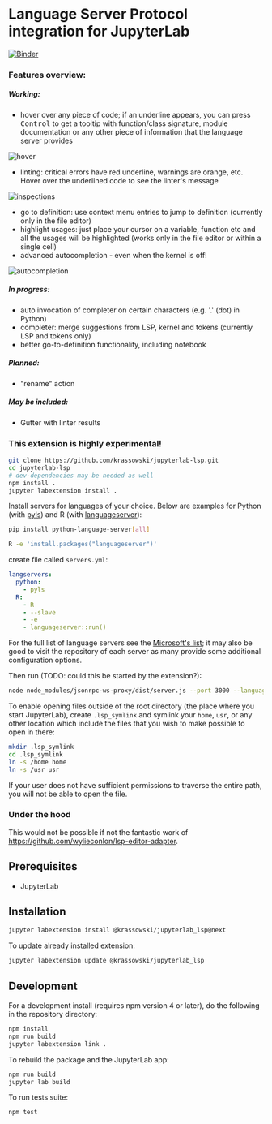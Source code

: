 # Language Server Protocol integration for JupyterLab

<!--[![Build Status](https://travis-ci.org/krassowski/jupyterlab-lsp.svg?branch=master)](https://travis-ci.org/krassowski/jupyterlab-lsp) [![codebeat badge](TODO)](https://codebeat.co/projects/github-com-krassowski-jupyterlab-lsp-master) -->
[![Binder](https://beta.mybinder.org/badge.svg)](https://mybinder.org/v2/gh/krassowski/jupyterlab-lsp/master?urlpath=lab/tree/examples/demo.ipynb)

### Features overview:

##### Working:
- hover over any piece of code; if an underline appears, you can press <kbd>Control</kbd> to get a tooltip with function/class signature, module documentation or any other piece of information that the language server provides

![hover](https://raw.githubusercontent.com/krassowski/jupyterlab-lsp/master/examples/screenshots/hover.png)

- linting: critical errors have red underline, warnings are orange, etc. Hover over the underlined code to see the linter's message

![inspections](https://raw.githubusercontent.com/krassowski/jupyterlab-lsp/master/examples/screenshots/inspections.png)

- go to definition: use context menu entries to jump to definition (currently only in the file editor) 
- highlight usages: just place your cursor on a variable, function etc and all the usages will be highlighted (works only in the file editor or within a single cell)
- advanced autocompletion - even when the kernel is off!

![autocompletion](https://raw.githubusercontent.com/krassowski/jupyterlab-lsp/master/examples/screenshots/autocompletion.png)

##### In progress:
- auto invocation of completer on certain characters (e.g. '.' (dot) in Python)
- completer: merge suggestions from LSP, kernel and tokens (currently LSP and tokens only)
- better go-to-definition functionality, including notebook


##### Planned:
- "rename" action

##### May be included:
- Gutter with linter results


### This extension is highly experimental!

```bash
git clone https://github.com/krassowski/jupyterlab-lsp.git
cd jupyterlab-lsp
# dev-dependencies may be needed as well
npm install .
jupyter labextension install .
```

Install servers for languages of your choice. Below are examples for Python (with [pyls](https://github.com/palantir/python-language-server)) and R (with [languageserver](https://github.com/REditorSupport/languageserver)):

```bash
pip install python-language-server[all]
```

```bash
R -e 'install.packages("languageserver")'
```

create file called `servers.yml`:

```yaml
langservers:
  python:
    - pyls
  R:
    - R
    - --slave
    - -e
    - languageserver::run()
```

For the full list of language servers see the [Microsoft's list](https://microsoft.github.io/language-server-protocol/implementors/servers/); it may also be good to visit the repository of each server as many provide some additional configuration options.

Then run (TODO: could this be started by the extension?):
```bash
node node_modules/jsonrpc-ws-proxy/dist/server.js --port 3000 --languageServers servers.yml
```

To enable opening files outside of the root directory (the place where you start JupyterLab),
create `.lsp_symlink` and symlink your `home`, `usr`, or any other location which include the files that you wish to make possible to open in there:
```bash
mkdir .lsp_symlink
cd .lsp_symlink
ln -s /home home
ln -s /usr usr
```

If your user does not have sufficient permissions to traverse the entire path, you will not be able to open the file.

### Under the hood

This would not be possible if not the fantastic work of https://github.com/wylieconlon/lsp-editor-adapter.


## Prerequisites

* JupyterLab

## Installation

```bash
jupyter labextension install @krassowski/jupyterlab_lsp@next
```

To update already installed extension:

```bash
jupyter labextension update @krassowski/jupyterlab_lsp
```

## Development

For a development install (requires npm version 4 or later), do the following in the repository directory:

```bash
npm install
npm run build
jupyter labextension link .
```

To rebuild the package and the JupyterLab app:

```bash
npm run build
jupyter lab build
```

To run tests suite:

```bash
npm test
```

